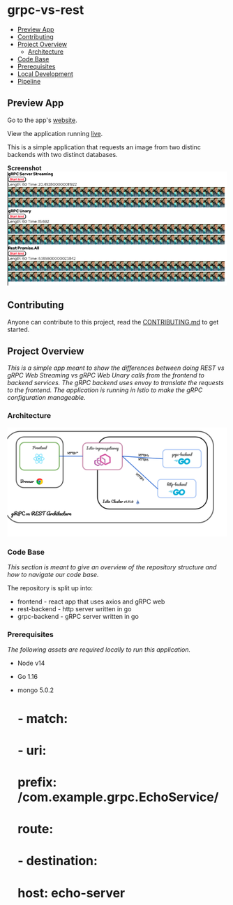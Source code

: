 # grpc-vs-rest
* [Preview App](#preview-app)
* [Contributing](#contributing)
* [Project Overview](#project-overview)
  * [Architecture](#architecture)
* [Code Base](#code-base)
* [Prerequisites](#prerequisites)
* [Local Development](#local-development)
* [Pipeline](#pipeline)

## Preview App

Go to the app's [website](https://cmwylie19.github.io/grpc-vs-rest/).

View the application running [live](https://freshlist.us).

This is a simple application that requests an image from two distinc backends with two distinct databases. 

**Screenshot**
![App](app.png)

## Contributing
Anyone can contribute to this project, read the [CONTRIBUTING.md](docs/CONTRIBUTING.md) to get started.
   


## Project Overview
_This is a simple app meant to show the differences between doing REST vs gRPC Web Streaming vs gRPC Web Unary calls from the frontend to backend services. The gRPC backend uses envoy to translate the requests to the frontend. The application is running in Istio to make the gRPC configuration manageable._

### Architecture
![Architecture](docs/architecture.png)

### Code Base
_This section is meant to give an overview of the repository structure and how to navigate our code base._

The repository is split up into:
- frontend - react app that uses axios and gRPC web
- rest-backend - http server written in go
- grpc-backend - gRPC server written in go

### Prerequisites
_The following assets are required locally to run this application._

- Node v14
- Go 1.16
- mongo 5.0.2



  # - match:
  #   - uri:
  #       prefix: /com.example.grpc.EchoService/
  #   route:
  #   - destination:
  #       host: echo-server
